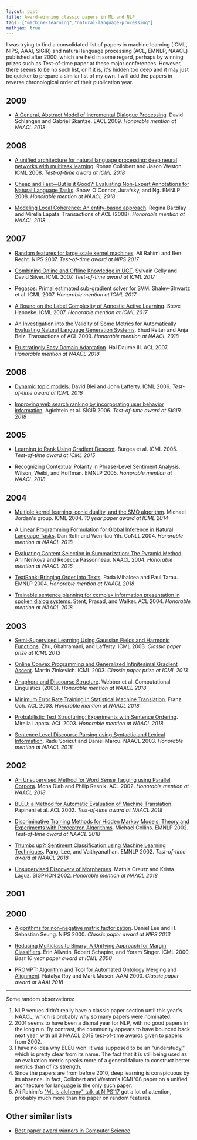 ```yaml
---
layout: post
title: Award-winning classic papers in ML and NLP
tags: ["machine-learning","natural-language-processing"]
mathjax: true
---
```


I was trying to find a consolidated list of papers in machine learning (ICML, NIPS, AAAI, SIGIR) and natural language processing (ACL, EMNLP, NAACL) published after 2000, which are held in some regard, perhaps by winning prizes such as Test-of-time paper at these major conferences. However, there seems to be no such list, or if it is, it's hidden too deep and it may just be quicker to prepare a similar list of my own. I will add the papers in reverse chronological order of their publication year.

## 2009

* [A General, Abstract Model of Incremental Dialogue Processing](http://www.aclweb.org/anthology/E/E09/E09-1081.pdf). David Schlangen and Gabriel Skantze. EACL 2009. *Honorable mention at NAACL 2018*

## 2008

* [A unified architecture for natural language processing: deep neural networks with multitask learning](https://ronan.collobert.com/pub/matos/2008_nlp_icml.pdf). Ronan Collobert and Jason Weston. ICML 2008. *Test-of-time award at ICML 2018*

* [Cheap and Fast—But is it Good?: Evaluating Non-Expert Annotations for Natural Language Tasks](http://www.aclweb.org/anthology/D08-1027). Snow, O'Connor, Jurafsky, and Ng. EMNLP 2008. *Honorable mention at NAACL 2018*

* [Modeling Local Coherence: An entity-based approach](http://www.aclweb.org/anthology/J/J08/J08-1001.pdf). Regina Barzilay and Mirella Lapata. Transactions of ACL (2008). *Honorable mention at NAACL 2018*

## 2007

* [Random features for large scale kernel machines](https://people.eecs.berkeley.edu/~brecht/papers/07.rah.rec.nips.pdf). Ali Rahimi and Ben Recht. NIPS 2007. *Test-of-time award at NIPS 2017*

* [Combining Online and Offline Knowledge in UCT](http://www0.cs.ucl.ac.uk/staff/d.silver/web/Applications_files/combining_uct.pdf). Sylvain Gelly and David Silver. ICML 2007. *Test-of-time award at ICML 2017*

* [Pegasos: Primal estimated sub-gradient solver for SVM](http://ttic.uchicago.edu/~nati/Publications/PegasosMPB.pdf). Shalev-Shwartz et al. ICML 2007. *Honorable mention at ICML 2017*

* [A Bound on the Label Complexity of Agnostic Active Learning](http://citeseerx.ist.psu.edu/viewdoc/download?doi=10.1.1.83.719&rep=rep1&type=pdf). Steve Hanneke. ICML 2007. *Honorable mention at ICML 2017*

* [An Investigation into the Validity of Some Metrics for Automatically Evaluating Natural Language Generation Systems](http://aclweb.org/anthology/J/J09/J09-4008.pdf). Ehud Reiter and Anja Belz. Transactions of ACL 2009. *Honorable mention at NAACL 2018*

* [Frustratingly Easy Domain Adaptation](http://www.aclweb.org/anthology/P07-1033). Hal Daume III. ACL 2007. *Honorable mention at NAACL 2018*

## 2006

* [Dynamic topic models](https://icml.cc/2016/awards/dtm.pdf). David Blei and John Lafferty. ICML 2006. *Test-of-time award at ICML 2016*

* [Improving web search ranking by incorporating user behavior information](https://dl.acm.org/citation.cfm?id=1148177). Agichtein et al. SIGIR 2006. *Test-of-time award at SIGIR 2018*

## 2005

* [Learning to Rank Using Gradient Descent](https://icml.cc/2015/wp-content/uploads/2015/06/icml_ranking.pdf). Burges et al. ICML 2005. *Test-of-time award at ICML 2015*

* [Recognizing Contextual Polarity in Phrase-Level Sentiment Analysis](http://www.aclweb.org/anthology/H/H05/H05-1044.pdf). Wilson, Weibi, and Hoffman. EMNLP 2005. *Honorable mention at NAACL 2018*

## 2004

* [Multiple kernel learning, conic duality, and the SMO algorithm](https://www.di.ens.fr/~fbach/skm_icml.pdf). Michael Jordan's group. ICML 2004. *10 year paper award at ICML 2014*

* [A Linear Programming Formulation for Global Inference in Natural Language Tasks](http://l2r.cs.uiuc.edu/~danr/Papers/RothYi04.pdf). Dan Roth and Wen-tau Yih. CoNLL 2004. *Honorable mention at NAACL 2018*

* [Evaluating Content Selection in Summarization: The Pyramid Method](http://www.cs.columbia.edu/~ani/papers/pyramid.pdf). Ani Nenkova and Rebecca Passonneau. NAACL 2004. *Honorable mention at NAACL 2018*

* [TextRank: Bringing Order into Texts](http://www.aclweb.org/anthology/W/W04/W04-3252.pdf). Rada Mihalcea and Paul Tarau. EMNLP 2004. *Honorable mention at NAACL 2018*

* [Trainable sentence planning for complex information presentation in spoken dialog systems](http://www.aclweb.org/anthology/P/P04/P04-1011.pdf). Stent, Prasad, and Walker. ACL 2004. *Honorable mention at NAACL 2018*

## 2003

* [Semi-Supervised Learning Using Gaussian Fields and Harmonic Functions](http://mlg.eng.cam.ac.uk/zoubin/papers/zgl.pdf). Zhu, Ghahramani, and Lafferty. ICML 2003. *Classic paper prize at ICML 2013*

* [Online Convex Programming and Generalized Infinitesimal Gradient Ascent](https://people.eecs.berkeley.edu/~brecht/cs294docs/week1/03.Zinkevich.pdf). Martin Zinkevich. ICML 2003. *Classic paper prize at ICML 2013*

* [Anaphora and Discourse Structure](http://www.aclweb.org/anthology/J/J03/J03-4002.pdf). Webber et al. Computational Linguistics (2003). *Honorable mention at NAACL 2018*

* [Minimum Error Rate Training In Statistical Machine Translation](http://www.aclweb.org/anthology/P03-1021). Franz Och. ACL 2003. *Honorable mention at NAACL 2018*

* [Probabilistic Text Structuring: Experiments with Sentence Ordering](http://www.aclweb.org/anthology/P03-1069). Mirella Lapata. ACL 2003. *Honorable mention at NAACL 2018*

* [Sentence Level Discourse Parsing using Syntactic and Lexical Information](http://www.aclweb.org/anthology/N/N03/N03-1030.pdf). Radu Soricut and Daniel Marcu. NAACL 2003. *Honorable mention at NAACL 2018*

## 2002

* [An Unsupervised Method for Word Sense Tagging using Parallel Corpora](http://www.aclweb.org/anthology/P02-1033). Mona Diab and Philip Resnik. ACL 2002. *Honorable mention at NAACL 2018*

* [BLEU: a Method for Automatic Evaluation of Machine Translation](https://www.aclweb.org/anthology/P02-1040.pdf). Papineni et al. ACL 2002. *Test-of-time award at NAACL 2018*

* [Discriminative Training Methods for Hidden Markov Models: Theory and Experiments with Perceptron Algorithms](http://www.aclweb.org/anthology/W02-1001). Michael Collins. EMNLP 2002. *Test-of-time award at NAACL 2018*

* [Thumbs up?: Sentiment Classification using Machine Learning Techniques](http://www.aclweb.org/anthology/W02-1011). Pang, Lee, and Vaithyanathan. EMNLP 2002. *Test-of-time award at NAACL 2018*

* [Unsupervised Discovery of Morphemes](http://www.aclweb.org/anthology/W/W02/W02-0603.pdf). Mathia Creutz and Krista Laguz. SIGPHON 2002. *Honorable mention at NAACL 2018*

## 2001

## 2000

* [Algorithms for non-negative matrix factorization](https://papers.nips.cc/paper/1861-algorithms-for-non-negative-matrix-factorization.pdf). Daniel Lee and H. Sebastian Seung. NIPS 2000. *Classic paper award at NIPS 2013*

* [Reducing Multiclass to Binary: A Unifying Approach for Margin Classifiers](http://www.jmlr.org/papers/volume1/allwein00a/allwein00a.pdf). Erin Allwein, Robert Schapire, and Yoram Singer. ICML 2000. *Best 10 year paper award at ICML 2000*

* [PROMPT: Algorithm and Tool for Automated Ontology Merging and Alignment](https://www.aaai.org/Papers/AAAI/2000/AAAI00-069.pdf). Natalya Roy and Mark Musen. AAAI 2000. *Classic paper award at AAAI 2018*

***

Some random observations:

1. NLP venues didn't really have a classic paper section until this year's NAACL, which is probably why so many papers were nominated.
2. 2001 seems to have been a dismal year for NLP, with no good papers in the long run. By contrast, the community appears to have bounced back next year, with all 3 NAACL 2018 test-of-time awards given to papers from 2002.
3. I have no idea why BLEU won. It was supposed to be an "understudy," which is pretty clear from its name. The fact that it is still being used as an evaluation metric speaks more of a general failure to construct better metrics than of its strength.
4. Since the papers are from before 2010, deep learning is conspicuous by its absence. In fact, Collobert and Weston's ICML'08 paper on a unified architecture for language is the only such paper.
5. Ali Rahimi's ["ML is alchemy" talk at NIPS'17](https://www.livescience.com/62495-rahimi-machine-learning-ai-alchemy.html) got a lot of attention, probably much more than his paper on random features.

## Other similar lists

* [Best paper award winners in Computer Science](https://jeffhuang.com/best_paper_awards.html)
